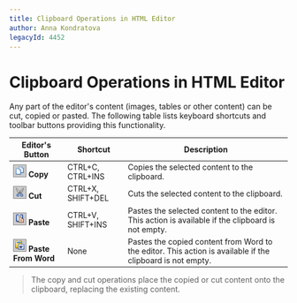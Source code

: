 ```yaml
---
title: Clipboard Operations in HTML Editor
author: Anna Kondratova
legacyId: 4452
---
```

# Clipboard Operations in HTML Editor
Any part of the editor's content (images, tables or other content) can be cut, copied or pasted. The following table lists keyboard shortcuts and toolbar buttons providing this functionality.
 

| Editor's Button | Shortcut | Description |
|---|---|---|
| ![ASPxHtmlEditor-Buttons-Copy](../../../images/img7391.png) **Copy** | CTRL+C, CTRL+INS | Copies the selected content to the clipboard. |
| ![ASPxHtmlEditor-Buttons-Cut](../../../images/img7390.png) **Cut** | CTRL+X, SHIFT+DEL | Cuts the selected content to the clipboard. |
| ![ASPxHtmlEditor-Buttons-Paste](../../../images/img7392.png) **Paste** | CTRL+V, SHIFT+INS | Pastes the selected content to the editor. This action is available if the clipboard is not empty. |
| ![ASPxHtmlEditor-Buttons-PasteFromWord](../../../images/img10317.png) **Paste From Word** | None | Pastes the copied content from Word to the editor. This action is available if the clipboard is not empty. |

> The copy and cut operations place the copied or cut content onto the clipboard, replacing the existing content.